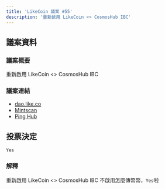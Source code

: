 ```yaml
---
title: 'LikeCoin 議案 #55'
description: '重新啟用 LikeCoin <> CosmosHub IBC'
---
```


## 議案資料

### 議案概要
重新啟用 LikeCoin <> CosmosHub IBC

### 議案連結
- [dao.like.co](https://dao.like.co/proposals/55)
- [Mintscan](https://www.mintscan.io/likecoin/proposals/55)
- [Ping Hub](https://ping.pub/likecoin/gov/55)


## 投票決定
`Yes`

### 解釋
重新啟用 LikeCoin <> CosmosHub IBC
不啟用怎麼傳幣幣，`Yes`啦
